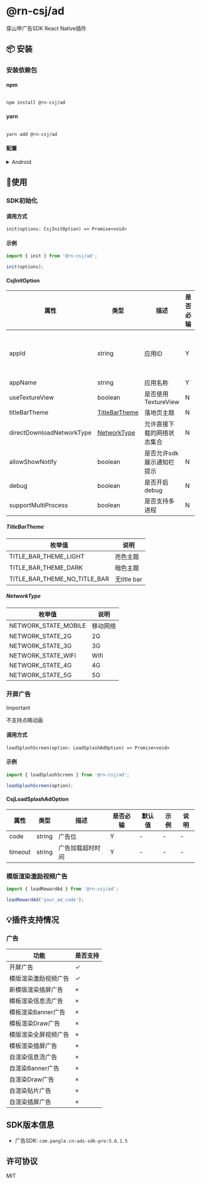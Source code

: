 # @rn-csj/ad

穿山甲广告SDK React Native插件

## 📦 安装

### 安装依赖包

#### npm

```sh

npm install @rn-csj/ad

```

#### yarn

```shell

yarn add @rn-csj/ad

```

#### 配置

<details>
<summary>Android</summary>
`android/build.gradle`中添加如下内容：

```gradle

allprojects {
  repositories {
      // ...
      maven {url "https://artifact.bytedance.com/repository/pangle"}
      // ...
  }
}

```

`android/app/src/main/AndroidManifest.xml`中添加如下内容：

```xml
<!--必要权限-->
<uses-permission android:name="android.permission.INTERNET"/>

  <!--必要权限，解决安全风险漏洞，发送和注册广播事件需要调用带有传递权限的接口-->
<permission android:name="${applicationId}.openadsdk.permission.TT_PANGOLIN"
            android:protectionLevel="signature"/>

<uses-permission android:name="${applicationId}.openadsdk.permission.TT_PANGOLIN"/>

  <!--可选权限-->
<uses-permission android:name="android.permission.READ_PHONE_STATE"/>
<uses-permission android:name="android.permission.ACCESS_NETWORK_STATE"/>
<uses-permission android:name="android.permission.WRITE_EXTERNAL_STORAGE"/>
<uses-permission android:name="android.permission.ACCESS_WIFI_STATE"/>
<uses-permission android:name="android.permission.ACCESS_COARSE_LOCATION"/>
<uses-permission android:name="android.permission.REQUEST_INSTALL_PACKAGES"/>
<uses-permission android:name="android.permission.GET_TASKS"/>

  <!--可选，穿山甲提供“获取地理位置权限”和“不给予地理位置权限，开发者传入地理位置参数”两种方式上报用户位置，两种方式均可不选，添加位置权限或参数将帮助投放定位广告-->
  <!--请注意：无论通过何种方式提供给穿山甲用户地理位置，均需向用户声明地理位置权限将应用于穿山甲广告投放，穿山甲不强制获取地理位置信息-->
<uses-permission android:name="android.permission.ACCESS_FINE_LOCATION"/>

  <!--建议添加“query_all_package”权限，穿山甲将通过此权限在Android R系统上判定广告对应的应用是否在用户的app上安装，避免投放错误的广告，以此提高用户的广告体验。若添加此权限，需要在您的用户隐私文档中声明！ -->
<uses-permission android:name="android.permission.QUERY_ALL_PACKAGES"/>

  <!-- application为示例节点，请将里面的provider添加至自己的application中 -->
<application>
<provider
  android:name="com.bytedance.sdk.openadsdk.TTFileProvider"
  android:authorities="${applicationId}.TTFileProvider"
  android:exported="false"
  android:grantUriPermissions="true">
  <meta-data
    android:name="android.support.FILE_PROVIDER_PATHS"
    android:resource="@xml/file_paths"/>
</provider>

<provider android:name="com.bytedance.sdk.openadsdk.multipro.TTMultiProvider"
          android:authorities="${applicationId}.TTMultiProvider" android:exported="false"/>
</application>
```

</details>

## 🔨使用

### SDK初始化

#### 调用方式

`init(options: CsjInitOption) => Promise<void>`

#### 示例

```ts
import { init } from '@rn-csj/ad';

init(options);

```

#### CsjInitOption

| 属性                        | 类型                              | 描述              | 是否必输 | 默认值                   | 示例                        | 说明                     |
|---------------------------|---------------------------------|-----------------|------|-----------------------|---------------------------|------------------------|
| appId                     | string                          | 应用ID            | Y    | -                     | {width: 100, height: 100} | 仅支持width和height，并且两者必输 |
| appName                   | string                          | 应用名称            | Y    | -                     | -                         | -                      |
| useTextureView            | boolean                         | 是否使用TextureView | N    | true                  | -                         | -                      |
| titleBarTheme             | [TitleBarTheme](#TitleBarTheme) | 落地页主题           | N    | TITLE_BAR_THEME_LIGHT | -                         | -                      |
| directDownloadNetworkType | [NetworkType](#NetworkType)     | 允许直接下载的网络状态集合   | N    | NETWORK_STATE_WIFI    | -                         | -                      |
| allowShowNotify           | boolean                         | 是否允许sdk展示通知栏提示  | N    | true                  | -                         | -                      |
| debug                     | boolean                         | 是否开启debug       | N    | true                  | -                         | -                      |
| supportMultiProcess       | boolean                         | 是否支持多进程         | N    | false                 | -                         | -                      |

##### TitleBarTheme

| 枚举值                          | 说明         |
|------------------------------|------------|
| TITLE_BAR_THEME_LIGHT        | 亮色主题       |
| TITLE_BAR_THEME_DARK         | 暗色主题       |
| TITLE_BAR_THEME_NO_TITLE_BAR | 无title bar |

##### NetworkType

| 枚举值                  | 说明   |
|----------------------|------|
| NETWORK_STATE_MOBILE | 移动网络 |
| NETWORK_STATE_2G     | 2G   |
| NETWORK_STATE_3G     | 3G   |
| NETWORK_STATE_WIFI   | Wifi |
| NETWORK_STATE_4G     | 4G   |
| NETWORK_STATE_5G     | 5G   |

### 开屏广告

> [!IMPORTANT]
> 不支持点睛动画

#### 调用方式

`loadSplashScreen(option: LoadSplashAdOption) => Promise<void>`

#### 示例

```ts
import { loadSplashScreen } from '@rn-csj/ad';

loadSplashScreen(option);

```

#### CsjLoadSplashAdOption

| 属性      | 类型     | 描述       | 是否必输 | 默认值 | 示例 | 说明 |
|---------|--------|----------|------|-----|----|----|
| code    | string | 广告位      | Y    | -   | -  | -  |
| timeout | string | 广告加载超时时间 | Y    | -   | -  | -  |

### 模版渲染激励视频广告

```ts
import { loadRewardAd } from '@rn-csj/ad';

loadRewardAd('your_ad_code');

```

## 💡插件支持情况

### 广告

| 功能           | 是否支持 |
|--------------|------|
| 开屏广告         | ✓    |
| 模版渲染激励视频广告   | ✓    |
| 新模版渲染插屏广告    | ×    |
| 模板渲染信息流广告    | ×    |
| 模板渲染Banner广告 | ×    |
| 模板渲染Draw广告   | ×    |
| 模版渲染全屏视频广告   | ×    |
| 模板渲染插屏广告     | ×    |
| 自渲染信息流广告     | ×    |
| 自渲染Banner广告  | ×    |
| 自渲染Draw广告    | ×    |
| 自渲染贴片广告      | ×    |
| 自渲染插屏广告      | ×    |

## SDK版本信息

* 广告SDK: `com.pangle.cn:ads-sdk-pro:5.6.1.5`

## 许可协议

MIT

